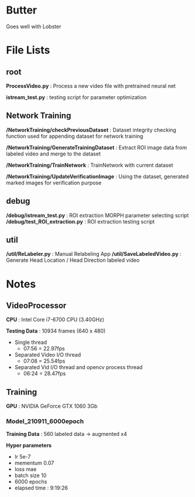 # Butter
Goes well with Lobster

# File Lists

## root

**ProcessVideo.py** : Process a new video file with pretrained neural net

**istream_test.py** : testing script for parameter optimization

## Network Training

**/NetworkTraining/checkPreviousDataset** : Dataset integrity checking function used for appending dataset for network training

**/NetworkTraining/GenerateTrainingDataset** : Extract ROI image data from labeled video and merge to the dataset

**/NetworkTraining/TrainNetwork** : TrainNetwork with current dataset

**/NetworkTraining/UpdateVerificationImage** : Using the dataset, generated marked images for verification purpose

## debug
**/debug/istream_test.py** : ROI extraction MORPH parameter selecting script
**/debug/test_ROI_extraction.py** : ROI extraction testing script

## util
**/util/ReLabeler.py** : Manual Relabeling App 
**/util/SaveLabeledVideo.py** : Generate Head Location / Head Direction labeled video

# Notes

## VideoProcessor
**CPU** : Intel Core i7-6700 CPU (3.40GHz)

**Testing Data** : 10934 frames (640 x 480)

* Single thread
  * 07:56 = 22.97fps
* Separated Video I/O thread
  * 07:08 = 25.54fps
* Separated Vid I/O thread and opencv process thread
  * 06:24 = 28.47fps

## Training

**GPU** : NVIDIA GeForce GTX 1060 3Gb

### Model_210911_6000epoch

**Training Data** : 560 labeled data -> augmented x4

**Hyper parameters**
* lr 5e-7
* mementum 0.07
* loss mae
* batch size 10
* 6000 epochs
* elapsed time : 9:19:26




